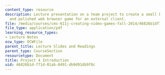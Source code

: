 ```yaml
---
content_type: resource
description: Lecture presentation on a team project to create a small but fully functional
  and polished web browser game for an external client.
file: /media/courses/cms-611j-creating-video-games-fall-2014/46826b1df71d01ab8491db9d91db9f8c_MITCMS_611JF14_ProjctIntro.pdf
file_type: application/pdf
learning_resource_types:
- Lecture Notes
ocw_type: OCWFile
parent_title: Lecture Slides and Readings
parent_type: CourseSection
resourcetype: Document
title: Project 4 Introduction
uid: 46826b1d-f71d-01ab-8491-db9d91db9f8c
---
```

